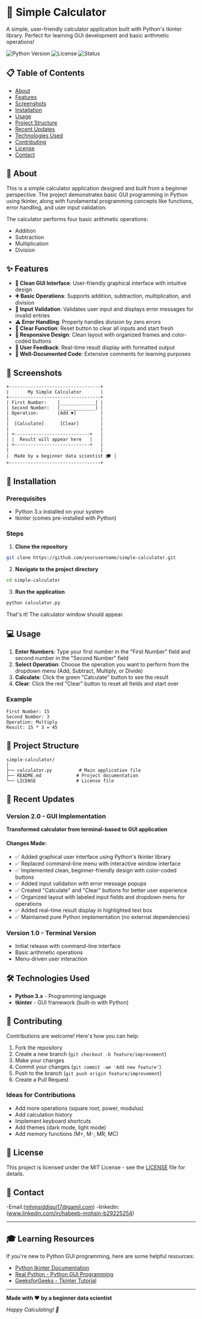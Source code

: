 # 🧮 Simple Calculator 

A simple, user-friendly calculator application built with Python's tkinter library. Perfect for learning GUI development and basic arithmetic operations!

![Python Version](https://img.shields.io/badge/python-3.x-blue.svg)
![License](https://img.shields.io/badge/license-MIT-green.svg)
![Status](https://img.shields.io/badge/status-active-success.svg)

## 📋 Table of Contents
- [About](#about)
- [Features](#features)
- [Screenshots](#screenshots)
- [Installation](#installation)
- [Usage](#usage)
- [Project Structure](#project-structure)
- [Recent Updates](#recent-updates)
- [Technologies Used](#technologies-used)
- [Contributing](#contributing)
- [License](#license)
- [Contact](#contact)

## 🎯 About

This is a simple calculator application designed and built from a beginner  perspective. The project demonstrates basic GUI programming in Python using tkinter, along with fundamental programming concepts like functions, error handling, and user input validation.

The calculator performs four basic arithmetic operations:
- Addition
- Subtraction
- Multiplication
- Division

## ✨ Features

- **🎨 Clean GUI Interface**: User-friendly graphical interface with intuitive design
- **➕ Basic Operations**: Supports addition, subtraction, multiplication, and division
- **🔢 Input Validation**: Validates user input and displays error messages for invalid entries
- **⚠️ Error Handling**: Properly handles division by zero errors
- **🧹 Clear Function**: Reset button to clear all inputs and start fresh
- **📱 Responsive Design**: Clean layout with organized frames and color-coded buttons
- **💬 User Feedback**: Real-time result display with formatted output
- **📝 Well-Documented Code**: Extensive comments for learning purposes

## 📸 Screenshots

```
+----------------------------------+
|       My Simple Calculator       |
+----------------------------------+
| First Number:    [_____________] |
| Second Number:   [_____________] |
| Operation:       [Add ▼]         |
|                                  |
|  [Calculate]      [Clear]        |
|                                  |
| +----------------------------+   |
| |  Result will appear here   |   |
| +----------------------------+   |
|                                  |
|  Made by a beginner data scientist 🎓 |
+----------------------------------+
```

## 🚀 Installation

### Prerequisites
- Python 3.x installed on your system
- tkinter (comes pre-installed with Python)

### Steps

1. **Clone the repository**
```bash
git clone https://github.com/yourusername/simple-calculator.git
```

2. **Navigate to the project directory**
```bash
cd simple-calculator
```

3. **Run the application**
```bash
python calculator.py
```

That's it! The calculator window should appear.

## 💻 Usage

1. **Enter Numbers**: Type your first number in the "First Number" field and second number in the "Second Number" field
2. **Select Operation**: Choose the operation you want to perform from the dropdown menu (Add, Subtract, Multiply, or Divide)
3. **Calculate**: Click the green "Calculate" button to see the result
4. **Clear**: Click the red "Clear" button to reset all fields and start over

### Example
```
First Number: 15
Second Number: 3
Operation: Multiply
Result: 15 * 3 = 45
```

## 📁 Project Structure

```
simple-calculator/
│
├── calculator.py          # Main application file
├── README.md             # Project documentation
└── LICENSE               # License file
```

## 🔄 Recent Updates

### Version 2.0 - GUI Implementation

**Transformed calculator from terminal-based to GUI application**

#### Changes Made:
- ✅ Added graphical user interface using Python's tkinter library
- ✅ Replaced command-line menu with interactive window interface
- ✅ Implemented clean, beginner-friendly design with color-coded buttons
- ✅ Added input validation with error message popups
- ✅ Created "Calculate" and "Clear" buttons for better user experience
- ✅ Organized layout with labeled input fields and dropdown menu for operations
- ✅ Added real-time result display in highlighted text box
- ✅ Maintained pure Python implementation (no external dependencies)

### Version 1.0 - Terminal Version
- Initial release with command-line interface
- Basic arithmetic operations
- Menu-driven user interaction

## 🛠️ Technologies Used

- **Python 3.x** - Programming language
- **tkinter** - GUI framework (built-in with Python)

## 🤝 Contributing

Contributions are welcome! Here's how you can help:

1. Fork the repository
2. Create a new branch (`git checkout -b feature/improvement`)
3. Make your changes
4. Commit your changes (`git commit -am 'Add new feature'`)
5. Push to the branch (`git push origin feature/improvement`)
6. Create a Pull Request

### Ideas for Contributions
- Add more operations (square root, power, modulus)
- Add calculation history
- Implement keyboard shortcuts
- Add themes (dark mode, light mode)
- Add memory functions (M+, M-, MR, MC)

## 📝 License

This project is licensed under the MIT License - see the [LICENSE](LICENSE) file for details.

## 📧 Contact
-Email:(mhmsiddiqui17@gamil.com)
-linkedin:(www.linkedin.com/in/habeeb-mohsin-b29225254)

---

## 🎓 Learning Resources

If you're new to Python GUI programming, here are some helpful resources:

- [Python tkinter Documentation](https://docs.python.org/3/library/tkinter.html)
- [Real Python - Python GUI Programming](https://realpython.com/python-gui-tkinter/)
- [GeeksforGeeks - Tkinter Tutorial](https://www.geeksforgeeks.org/python-gui-tkinter/)

---

**Made with ❤️ by a beginner data scientist**

*Happy Calculating! 🧮*
